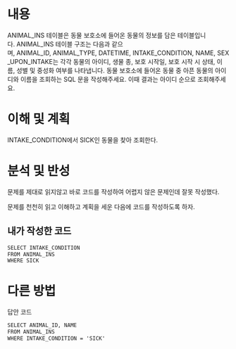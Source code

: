 # 내용
ANIMAL_INS 테이블은 동물 보호소에 들어온 동물의 정보를 담은 테이블입니다. ANIMAL_INS 테이블 구조는 다음과 같으며, ANIMAL_ID, ANIMAL_TYPE, DATETIME, INTAKE_CONDITION, NAME, SEX_UPON_INTAKE는 각각 동물의 아이디, 생물 종, 보호 시작일, 보호 시작 시 상태, 이름, 성별 및 중성화 여부를 나타냅니다.
동물 보호소에 들어온 동물 중 아픈 동물의 아이디와 이름을 조회하는 SQL 문을 작성해주세요. 이때 결과는 아이디 순으로 조회해주세요.

# 이해 및 계획

INTAKE_CONDITION에서 SICK인 동물을 찾아 조회한다.

# 분석 및 반성

문제를 제대로 읽지않고 바로 코드를 작성하여 어렵지 않은 문제인데 잘못 작성했다.

문제를 천천히 읽고 이해하고 계획을 세운 다음에 코드를 작성하도록 하자.

## 내가 작성한 코드

```html
SELECT INTAKE_CONDITION
FROM ANIMAL_INS
WHERE SICK
```

# 다른 방법

답안 코드

```html
SELECT ANIMAL_ID, NAME
FROM ANIMAL_INS
WHERE INTAKE_CONDITION = 'SICK'
```